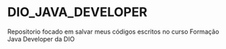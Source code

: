 # DIO_JAVA_DEVELOPER
Repositorio focado em salvar meus códigos escritos no curso Formação Java Developer da DIO
